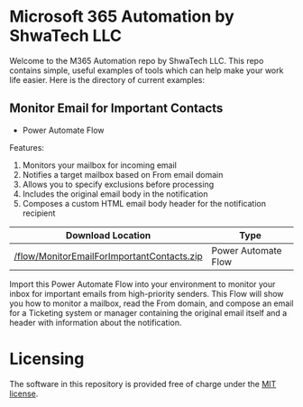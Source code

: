 # Microsoft 365 Automation by ShwaTech LLC
Welcome to the M365 Automation repo by ShwaTech LLC.
This repo contains simple, useful examples of tools which can help make your work life easier.
Here is the directory of current examples:

## Monitor Email for Important Contacts
* Power Automate Flow

Features:
1. Monitors your mailbox for incoming email
2. Notifies a target mailbox based on From email domain
3. Allows you to specify exclusions before processing
4. Includes the original email body in the notification
5. Composes a custom HTML email body header for the notification recipient

|Download Location|Type|
|-|-|
|[/flow/MonitorEmailForImportantContacts.zip](https://github.com/ShwaTech-LLC/m365-automation/blob/main/flow/MonitorEmailForImportantContacts.zip)|Power Automate Flow|

Import this Power Automate Flow into your environment to monitor your inbox for important emails from high-priority senders.
This Flow will show you how to monitor a mailbox, read the From domain, and compose an email for a Ticketing system or manager containing the original email itself and a header with information about the notification.

# Licensing
The software in this repository is provided free of charge under the [MIT license](https://github.com/ShwaTech-LLC/m365-automation/blob/main/LICENSE.md).